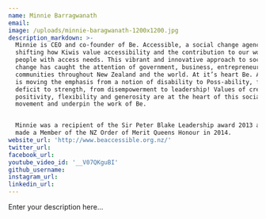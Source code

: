 ```yaml
---
name: Minnie Barragwanath
email:
image: /uploads/minnie-baragwanath-1200x1200.jpg
description_markdown: >-
  Minnie is CEO and co-founder of Be. Accessible, a social change agency that is
  shifting how Kiwis value accessibility and the contribution to our world by
  people with access needs. This vibrant and innovative approach to social
  change has caught the attention of government, business, entrepreneurs and
  communities throughout New Zealand and the world. At it’s heart Be. Accessible
  is moving the emphasis from a notion of disability to Poss-ability, from
  deficit to strength, from disempowerment to leadership! Values of creativity,
  positivity, flexibility and generosity are at the heart of this social
  movement and underpin the work of Be.


  Minnie was a recipient of the Sir Peter Blake Leadership award 2013 and was
  made a Member of the NZ Order of Merit Queens Honour in 2014.
website_url: 'http://www.beaccessible.org.nz/'
twitter_url:
facebook_url:
youtube_video_id: '__V07QKguBI'
github_username:
instagram_url:
linkedin_url:
---
```


Enter your description here...

